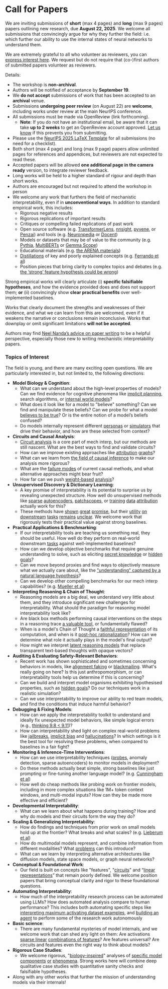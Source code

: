 # Call for Papers
We are inviting submissions of **short** (max 4 pages) and **long** (max 9 pages) papers outlining new research, due **August 22, 2025**. We welcome all submissions that convincingly argue for why they further the field: i.e. which further our ability to use the internal states of neural networks to understand them. 

We are extremely grateful to all who volunteer as reviewers, you can [express interest here](https://www.google.com/url?q=https://docs.google.com/forms/d/e/1FAIpQLSdiw1SJllzoTz_nqzDTzTOGb9DV3W_truQyh-WvYj_QGIi7Mg/viewform?usp%3Ddialog&sa=D&source=editors&ust=1753407246045061&usg=AOvVaw3KktS3G4XqD1PO1Aa0jdUp). We request but do not require that (co-)first authors of submitted papers volunteer as reviewers. 

Details: 
* The workshop is **non-archival**.
* Authors will be notified of acceptance by **September 19**.
* We **do not accept** submissions of work that has been accepted to an **archival** venue.
* Submissions **undergoing peer review** (on August 22) are **welcome**, including works under review at the main NeurIPS conference.
* All submissions must be made via OpenReview (link forthcoming).
  * **Note**: If you do not have an institutional email, be aware that it can take **up to 2 weeks** to get an OpenReview account approved. [Let us know](mailto:neurips2025@mechinterpworkshop.com) if this prevents you from submitting.
* Please use the [NeurIPS 2025 LaTeX Template](https://www.google.com/url?q=https://media.neurips.cc/Conferences/NeurIPS2025/Styles.zip&sa=D&source=editors&ust=1753407246047446&usg=AOvVaw3f4_uUEg8DF8qP6gZktEzG) for all submissions (no need for a checklist).
* Both short (max 4 page) and long (max 9 page) papers allow unlimited pages for references and appendices, but reviewers are not expected to read these.
* Accepted papers will be allowed **one additional page in the camera ready** version, to integrate reviewer feedback.
* Long works will be held to a higher standard of rigour and depth than short works.
* Authors are encouraged but not required to attend the workshop in person
* We welcome any work that furthers the field of mechanistic interpretability, even if in **unconventional ways**. In addition to standard empirical work, this includes:
  * Rigorous negative results
  * Rigorous replications of important results
  * Critiques or compelling failed replications of past work
  * Open source software (e.g. [TransformerLens](https://www.google.com/url?q=https://github.com/neelnanda-io/TransformerLens&sa=D&source=editors&ust=1753407246049748&usg=AOvVaw3ahegdXAGM7viEGHvqoZNb), [nnsight](https://www.google.com/url?q=https://github.com/ndif-team/nnsight&sa=D&source=editors&ust=1753407246049896&usg=AOvVaw3Bdx9j1LbkTqIC-BoWoPHD), [pyvene](https://www.google.com/url?q=https://github.com/stanfordnlp/pyvene/tree/main/pyvene/models/mlp&sa=D&source=editors&ust=1753407246050065&usg=AOvVaw3kkGsVLEaKDZueDxAvuZlD), or [Penzai](https://www.google.com/url?q=https://github.com/google-deepmind/penzai&sa=D&source=editors&ust=1753407246050256&usg=AOvVaw02kIOISVEa1ixJHtqJvWEb)) and tools (e.g. [Neuronpedia](https://www.google.com/url?q=http://neuronpedia.org&sa=D&source=editors&ust=1753407246050433&usg=AOvVaw0SfAyi-RDJyWj1G9Y0lcvJ) or [Docent](https://www.google.com/url?q=https://transluce.org/introducing-docent&sa=D&source=editors&ust=1753407246050624&usg=AOvVaw01LcpmXPS4LmLg0svlUbZt))
  * Models or datasets that may be of value to the community (e.g. [Pythia](https://www.google.com/url?q=https://arxiv.org/abs/2304.01373&sa=D&source=editors&ust=1753407246050874&usg=AOvVaw2miQPGEh96n7YQ03MiFZSD), [MultiBERTs](https://www.google.com/url?q=https://arxiv.org/abs/2106.16163&sa=D&source=editors&ust=1753407246050987&usg=AOvVaw2xFQhmAihNtKvWD8oM13OY) or [Gemma Scope](https://www.google.com/url?q=https://arxiv.org/abs/2408.05147&sa=D&source=editors&ust=1753407246051139&usg=AOvVaw071etaKHp3K2o_vUbj4J16))
  * Educational materials (e.g. [the ARENA materials](https://www.google.com/url?q=https://arena3-chapter1-transformer-interp.streamlit.app/&sa=D&source=editors&ust=1753407246051450&usg=AOvVaw3shLNusI2ly-6Z3Jg3DfVV))
  * [Distillations](https://www.google.com/url?q=https://distill.pub/2017/research-debt/&sa=D&source=editors&ust=1753407246051668&usg=AOvVaw3z4lQHznf-MMTx5DFicsxk) of key and poorly explained concepts (e.g. [Ferrando et al](https://www.google.com/url?q=https://arxiv.org/abs/2405.00208&sa=D&source=editors&ust=1753407246051922&usg=AOvVaw0yUOZvqzCNtepY0UBd1FT6))
  * Position pieces that bring clarity to complex topics and debates (e.g. [the ‘strong’ feature hypothesis could be wrong](https://www.google.com/url?q=https://www.alignmentforum.org/posts/tojtPCCRpKLSHBdpn/the-strong-feature-hypothesis-could-be-wrong&sa=D&source=editors&ust=1753407246052408&usg=AOvVaw1qzjBb0MHPOfo-nS2AW_fM))

Strong empirical works will clearly articulate (i) **specific falsifiable hypotheses**, and how the evidence provided does and does not support them; **or** (ii) convincingly show **clear practical benefits** over well-implemented baselines. 

Works that clearly document the strengths and weaknesses of their evidence, and what we can learn from this are welcomed, even if it weakens the narrative or conclusions remain inconclusive. Works that downplay or omit significant limitations **will not be accepted**. 

Authors may find [Neel Nanda’s advice on paper writing](https://www.google.com/url?q=https://www.alignmentforum.org/posts/eJGptPbbFPZGLpjsp/highly-opinionated-advice-on-how-to-write-ml-papers&sa=D&source=editors&ust=1753407246054072&usg=AOvVaw1XDzPY-PsloZA_t9QOYW-M) to be a helpful perspective, especially those new to writing mechanistic interpretability papers. 
### Topics of Interest
The field is young, and there are many exciting open questions. We are particularly interested in, but not limited to, the following directions: 
* **Model Biology & Cognition**:
  * What can we understand about the high-level properties of models? Can we find evidence for cognitive phenomena like [implicit planning](https://www.google.com/url?q=https://transformer-circuits.pub/2025/attribution-graphs/biology.html%23dives-poems&sa=D&source=editors&ust=1753407246055200&usg=AOvVaw1LKz6Vgsz-_JomlXVF6GOM), search algorithms, or [internal world models](https://www.google.com/url?q=https://arxiv.org/abs/2210.13382&sa=D&source=editors&ust=1753407246055390&usg=AOvVaw3iaGHg1Jc_77ZfEkcuyOrE)?
  * What does it look like for a model to "believe" something? Can we find and manipulate these beliefs? Can we probe for what a model [believes to be true](https://www.google.com/url?q=https://arxiv.org/abs/2310.06824&sa=D&source=editors&ust=1753407246055842&usg=AOvVaw2JtXOVuzBKcpfozTyDjuMX)? Or is the entire notion of a model’s beliefs confused?
  * Do models internally represent different [personas](https://www.google.com/url?q=https://arxiv.org/abs/2406.12094&sa=D&source=editors&ust=1753407246056238&usg=AOvVaw04S9HZtN05Zy0xLSYG5Afw) or [simulators](https://www.google.com/url?q=https://www.nature.com/articles/s41586-023-06647-8&sa=D&source=editors&ust=1753407246056421&usg=AOvVaw2CYRz_Rar5nJErqecmVlYp) that drive their behavior, and how are these selected from context?
* **Circuits and Causal Analysis**:
  * [Circuit analysis](https://www.google.com/url?q=https://distill.pub/2020/circuits/zoom-in/&sa=D&source=editors&ust=1753407246057040&usg=AOvVaw1ACAdePPkGMcDz3nSPmzpR) is a core part of mech interp, but our methods are still nascent. What are the best ways to find and validate circuits?
  * How can we improve existing approaches like [attribution](https://www.google.com/url?q=https://arxiv.org/abs/2406.11944&sa=D&source=editors&ust=1753407246057588&usg=AOvVaw2LTmCvBEsowCWylqbIcT0D) [graphs](https://www.google.com/url?q=https://transformer-circuits.pub/2025/attribution-graphs/methods.html&sa=D&source=editors&ust=1753407246057781&usg=AOvVaw2qlJo45MxVcN8ze2r7UvbV)?
  * What can we learn from [the field of causal inference](https://www.google.com/url?q=https://arxiv.org/abs/2407.04690&sa=D&source=editors&ust=1753407246058073&usg=AOvVaw0DV981wwXied19WMLOVxnl) to make our analysis more rigorous?
  * What are the [failure modes](https://www.google.com/url?q=https://arxiv.org/abs/2307.15771&sa=D&source=editors&ust=1753407246058340&usg=AOvVaw1dntE0Eus_frwABqSBEGvd) of current causal methods, and what alternative approaches might bear fruit?
  * How far can we push [weight-based](https://www.google.com/url?q=https://arxiv.org/abs/2301.05217&sa=D&source=editors&ust=1753407246058633&usg=AOvVaw0hHdPGTMYdQo3iO1sSTsqH) [analysis](https://www.google.com/url?q=https://arxiv.org/abs/2410.08417&sa=D&source=editors&ust=1753407246058749&usg=AOvVaw1FyfiueON0zp7X3cB4tFO6)?
* **Unsupervised Discovery & Dictionary Learning**:
  * A key promise of interpretability is its potential to surprise us by revealing unexpected structure. How well do unsupervised methods like [sparse](https://www.google.com/url?q=https://arxiv.org/abs/2103.15949&sa=D&source=editors&ust=1753407246059372&usg=AOvVaw1lodvFJoHocygXy4UWnA4Z) [autoencoders](https://www.google.com/url?q=https://transformer-circuits.pub/2023/monosemantic-features&sa=D&source=editors&ust=1753407246059571&usg=AOvVaw2D5gMyFWzsPk2fQOSXPiR4), [patch](https://www.google.com/url?q=https://arxiv.org/abs/2401.06102&sa=D&source=editors&ust=1753407246059723&usg=AOvVaw0t-KxlrYJ2UiVLxKyug-l3)[scopes](https://www.google.com/url?q=https://arxiv.org/abs/2403.10949v2&sa=D&source=editors&ust=1753407246059837&usg=AOvVaw2hlWMxqb0b8-jNUlXbYO5n), or [training](https://www.google.com/url?q=https://proceedings.mlr.press/v70/koh17a?ref%3Dhttps://githubhelp.com&sa=D&source=editors&ust=1753407246060029&usg=AOvVaw1pnKlaksR0s7RRyrNIKP-5) [data](https://www.google.com/url?q=https://arxiv.org/abs/2308.03296&sa=D&source=editors&ust=1753407246060167&usg=AOvVaw3HIgGouPxN36qQWeihShrg) [attribution](https://www.google.com/url?q=https://arxiv.org/abs/2205.11482&sa=D&source=editors&ust=1753407246060274&usg=AOvVaw3ctkXYam3bIcM5Q8V4xHFC) actually work for this?
  * These methods have [shown](https://www.google.com/url?q=https://transformer-circuits.pub/2024/scaling-monosemanticity/index.html&sa=D&source=editors&ust=1753407246060610&usg=AOvVaw2HVn7tPT0lp4ZXMKbba6Q2) [great](https://www.google.com/url?q=https://transformer-circuits.pub/2025/attribution-graphs/biology.html&sa=D&source=editors&ust=1753407246060810&usg=AOvVaw2RL05EU7N5TdnwUdF_GLyz) [promise](https://www.google.com/url?q=https://arxiv.org/abs/2503.10965&sa=D&source=editors&ust=1753407246060999&usg=AOvVaw3dYeg2HqUYl3jFtRKWpxB9), but their [utility](https://www.google.com/url?q=https://arxiv.org/abs/2502.16681&sa=D&source=editors&ust=1753407246061161&usg=AOvVaw1aGcWYT9bGQfqU4i_M9smZ) [on](https://www.google.com/url?q=https://www.tilderesearch.com/blog/sieve&sa=D&source=editors&ust=1753407246061303&usg=AOvVaw0YnJun-NBy0Y8pO3tlzaSg) [downstream](https://www.google.com/url?q=https://arxiv.org/abs/2501.17148&sa=D&source=editors&ust=1753407246061443&usg=AOvVaw0FID34-D-_KavWM1_kiX-h) [tasks](https://www.google.com/url?q=https://transformer-circuits.pub/2024/features-as-classifiers/index.html&sa=D&source=editors&ust=1753407246061584&usg=AOvVaw0veB9yNfEsRaW1CjRLW53s) [remains](https://www.google.com/url?q=https://arxiv.org/abs/2502.04382&sa=D&source=editors&ust=1753407246061726&usg=AOvVaw27zb8tQ3zO1-NSpRyZ_jps) [unclear](https://www.google.com/url?q=https://www.alignmentforum.org/posts/4uXCAJNuPKtKBsi28/negative-results-for-saes-on-downstream-tasks&sa=D&source=editors&ust=1753407246061956&usg=AOvVaw22SRHZMh6j8r47STacBes6). We welcome work that rigorously tests their practical value against strong baselines.
* **Practical Applications & Benchmarking**:
  * If our interpretability tools are teaching us something real, they should be useful. How well do they perform on real-world downstream [tasks](https://www.google.com/url?q=https://www.lesswrong.com/posts/wGRnzCFcowRCrpX4Y/downstream-applications-as-validation-of-interpretability&sa=D&source=editors&ust=1753407246062828&usg=AOvVaw3glRi1ix_icnY3hz6UmSZI) against well-implemented baselines?
  * How can we develop objective benchmarks that require genuine understanding to solve, such as eliciting [secret knowledge](https://www.google.com/url?q=https://arxiv.org/abs/2505.14352&sa=D&source=editors&ust=1753407246063380&usg=AOvVaw2uCrkDXriTCF8ONSY1pfbH) or [hidden goals](https://www.google.com/url?q=https://arxiv.org/abs/2503.10965&sa=D&source=editors&ust=1753407246063513&usg=AOvVaw1ho0X7seAYX-_iMWNHcSpv)?
  * Can we move beyond proxies and find ways to objectively measure what we actually care about, like the ["understanding" captured by a natural language hypothesis](https://www.google.com/url?q=https://arxiv.org/abs/2502.04382&sa=D&source=editors&ust=1753407246063962&usg=AOvVaw3hRAzaFtywnuHNph8nGdkq)?
  * Can we develop other compelling benchmarks for our mech interp capabilities? (e.g. [Mueller et al](https://www.google.com/url?q=https://arxiv.org/abs/2504.13151&sa=D&source=editors&ust=1753407246064323&usg=AOvVaw2526-6ehguhWMMHjyJWom-))
* **Interpreting Reasoning & Chain of Thought**:
  * Reasoning models are a big deal, we understand very little about them, and they introduce significant new challenges for interpretability. What should the paradigm for reasoning model interpretability look like?
  * Are black box methods performing causal interventions on the steps in a reasoning trace [a valuable tool](https://www.google.com/url?q=https://arxiv.org/abs/2506.19143&sa=D&source=editors&ust=1753407246065284&usg=AOvVaw3Ig7csDErTQnO-HMMePyjJ), or fundamentally flawed?
  * When is a model's Chain of Thought a [faithful representation](https://www.google.com/url?q=https://arxiv.org/abs/2305.04388&sa=D&source=editors&ust=1753407246065605&usg=AOvVaw05JgHtH5SBcDWS8KnN-sAM) of its computation, and when is it [post-hoc rationalization](https://www.google.com/url?q=https://arxiv.org/abs/2503.08679&sa=D&source=editors&ust=1753407246065859&usg=AOvVaw1bFdD5yxCo-TAHOmAFrR18)? How can we determine what role it actually plays in the model's final output?
  * How might we interpret [latent reasoning models](https://www.google.com/url?q=https://arxiv.org/abs/2412.06769&sa=D&source=editors&ust=1753407246066225&usg=AOvVaw3h_cSwfuQomW46u7oJQvzT) that replace transparent text-based thoughts with opaque vectors?
* **Auditing & Evaluating Safety-Relevant Behaviors**:
  * Recent work has shown sophisticated and sometimes concerning behaviors in models, like [alignment faking](https://www.google.com/url?q=https://arxiv.org/abs/2412.14093&sa=D&source=editors&ust=1753407246067036&usg=AOvVaw0uVOad1_44_mO8rU9h1zw2) or [blackmailing](https://www.google.com/url?q=https://www.anthropic.com/research/agentic-misalignment&sa=D&source=editors&ust=1753407246067232&usg=AOvVaw0UL0M6Ul1YPD-MO1O33NAw). What's really going on here? Is this just anthropomorphism, or can interpretability tools help us determine if this is concerning?
  * Can we build and interpret model organisms exhibiting hypothesised properties, such as [hidden goals](https://www.google.com/url?q=https://arxiv.org/abs/2503.10965&sa=D&source=editors&ust=1753407246067934&usg=AOvVaw058V5gJ88mBkZDDcChSe0y)? Do our techniques work in a realistic simulation?
  * Can we use interpretability to improve our ability to red team models, and find the conditions that induce harmful behavior?
* **Debugging & Fixing Models**:
  * How can we apply the interpretability toolkit to understand and ideally fix unexpected model behaviors, like simple logical errors (e.g., [thinking 9.8 < 9.11](https://www.google.com/url?q=https://transluce.org/observability-interface&sa=D&source=editors&ust=1753407246069101&usg=AOvVaw2InMkMQrUjnKa5x4QXKeRh))?
  * How can interpretability shed light on complex real-world problems like [jailbreaks](https://www.google.com/url?q=https://transformer-circuits.pub/2025/attribution-graphs/biology.html%23dives-jailbreak&sa=D&source=editors&ust=1753407246069504&usg=AOvVaw35zjKMeLxN8aiksKFrAYUP), [implicit bias](https://www.google.com/url?q=https://arxiv.org/abs/2506.10922&sa=D&source=editors&ust=1753407246069632&usg=AOvVaw1HjLIlZ9s24btkEyD224qA) and [hallucinations](https://www.google.com/url?q=https://arxiv.org/abs/2411.14257&sa=D&source=editors&ust=1753407246069754&usg=AOvVaw16zvsMdr-1mYpxDqOChYOH)? In which settings is it the best tool for resolving these problems, when compared to baselines in a fair fight?
* **Monitoring & Inference-Time Interventions**:
  * How can we use interpretability techniques ([probes](https://www.google.com/url?q=https://arxiv.org/abs/2102.12452&sa=D&source=editors&ust=1753407246070463&usg=AOvVaw3DuNlxde0AzgOm0fnjoVCN), anomaly detection, sparse autoencoders) to monitor models in deployment?
  * Do these methods actually beat simple, strong baselines like just prompting or fine-tuning another language model? (e.g. [Cunningham et al](https://www.google.com/url?q=https://alignment.anthropic.com/2025/cheap-monitors/&sa=D&source=editors&ust=1753407246070991&usg=AOvVaw0w6XBp77m4A0j5pX3jaB4h))
  * How well do cheap methods like probing work on frontier models, including in more complex situations like 1M+ token context windows, and multi-modal inputs? How can they be made more effective and efficient?
* **Developmental Interpretability**:
  * What can we learn about what happens during training? How and why do models and their circuits form the way they do?
* **Scaling & Generalizing Interpretability**:
  * How do findings and techniques from prior work on small models hold up at the frontier? What breaks and what scales? (e.g. [Lieberum et al](https://www.google.com/url?q=https://arxiv.org/abs/2307.09458&sa=D&source=editors&ust=1753407246072769&usg=AOvVaw00goWZ0_q4CNDyIxmA9AuB))
  * How do multimodal models represent, and combine information from different modalities? What [problems](https://www.google.com/url?q=https://openreview.net/pdf?id%3DVUhRdZp8ke&sa=D&source=editors&ust=1753407246073305&usg=AOvVaw24c6jOhzLPuO9uQKVYiis1) can this introduce?
  * What can we learn by interpreting alternative architectures like diffusion models, state space models, or graph neural networks?
* **Conceptual & Foundational Work**:
  * Our field is built on concepts like "features", "[circuits](https://www.google.com/url?q=https://distill.pub/2020/circuits/zoom-in/&sa=D&source=editors&ust=1753407246074303&usg=AOvVaw3opOnXCBNvN-WZvR7OeCK0)" and “[linear representations](https://www.google.com/url?q=https://transformer-circuits.pub/2024/july-update/index.html%23linear-representations&sa=D&source=editors&ust=1753407246074582&usg=AOvVaw10_4ajPQUEAYVYanqnpybK)” that remain poorly defined. We welcome position papers that bring conceptual clarity and rigor to these foundational questions.
* **Automating Interpretability**:
  * How much of the interpretability research process can be automated using LLMs? How does automated analysis compare to human performance? This includes both automating specific steps like [interpreting maximum activating dataset examples](https://www.google.com/url?q=https://openaipublic.blob.core.windows.net/neuron-explainer/paper/index.html&sa=D&source=editors&ust=1753407246076003&usg=AOvVaw1kr1Dn6-C5qalpsIKFV2Dq), and [building an agent](https://www.google.com/url?q=https://arxiv.org/abs/2404.14394&sa=D&source=editors&ust=1753407246076209&usg=AOvVaw3Nn2pBl7i3i0Tq_FB_uvFD) to perform some of the research work autonomously
* **Basic science**:
  * There are many fundamental mysteries of model internals, and we welcome work that can shed any light on them: Are activations [sparse linear](https://www.google.com/url?q=https://arxiv.org/abs/1601.03764&sa=D&source=editors&ust=1753407246077042&usg=AOvVaw14XK_N_xgd2-ndzhU03K7g) [combinations of features](https://www.google.com/url?q=https://transformer-circuits.pub/2022/toy_model/index.html&sa=D&source=editors&ust=1753407246077280&usg=AOvVaw1AHkhtPc2rqsKwDB-6fZqG)? Are features universal? Are circuits and features even the right way to think about models?
* **Rigorous Case Studies**:
  * We welcome rigorous, "[biology-inspired](https://www.google.com/url?q=https://distill.pub/2020/circuits/curve-circuits/&sa=D&source=editors&ust=1753407246078037&usg=AOvVaw2smwDjZr6anZ9YF2Mr1FP8)" analyses of [specific model](https://www.google.com/url?q=https://arxiv.org/abs/2310.04625&sa=D&source=editors&ust=1753407246078233&usg=AOvVaw2Y8y1RHtgEITmsHhZo_5us) [components](https://www.google.com/url?q=https://transformer-circuits.pub/2024/scaling-monosemanticity/index.html&sa=D&source=editors&ust=1753407246078436&usg=AOvVaw0mne3SB6WmCAlNROHjV_ww) [or](https://www.google.com/url?q=https://arxiv.org/abs/2305.01610&sa=D&source=editors&ust=1753407246078579&usg=AOvVaw0nHWaMVydLHvTpOaWmr3_t) [phenomena](https://www.google.com/url?q=https://arxiv.org/abs/2306.09346&sa=D&source=editors&ust=1753407246078725&usg=AOvVaw0Mp5TxZibBMmxFTQTrPcTs). Strong works here will combine deep qualitative case studies with quantitative sanity checks and falsifiable hypotheses.
* Along with any other works that further the mission of understanding models via their internals!